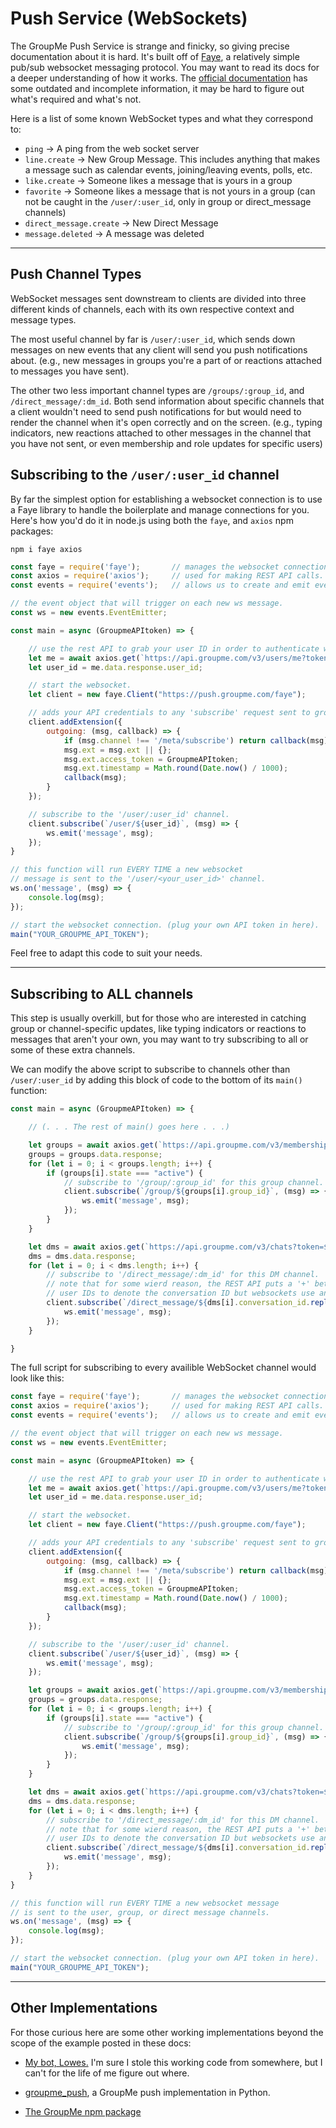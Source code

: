 # Push Service (WebSockets)

The GroupMe Push Service is strange and finicky, so giving precise documentation about it is hard. 
It's built off of [Faye](https://faye.jcoglan.com/browser/subscribing.html), a relatively simple pub/sub websocket messaging protocol. 
You may want to read its docs for a deeper understanding of how it works.
The [official documentation](https://dev.groupme.com/tutorials/push) has some outdated and incomplete information,
it may be hard to figure out what's required and what's not.

Here is a list of some known WebSocket types and what they correspond to:

* `ping` -> A ping from the web socket server
* `line.create` -> New Group Message. This includes anything that makes a message such as calendar events,
  joining/leaving events, polls, etc.
* `like.create` -> Someone likes a message that is yours in a group
* `favorite` -> Someone likes a message that is not yours in a group (can not be caught in the `/user/:user_id`, only in group or direct_message channels)
* `direct_message.create` -> New Direct Message
* `message.deleted` -> A message was deleted
***

## Push Channel Types

WebSocket messages sent downstream to clients are divided into three different kinds of channels, each with its own respective context and message types.

The most useful channel by far is `/user/:user_id`, which sends down messages on new events that any client will send you push notifications about. 
(e.g., new messages in groups you're a part of or reactions attached to messages you have sent).

The other two less important channel types are `/groups/:group_id`, and `/direct_message/:dm_id`. 
Both send information about specific channels that a client wouldn't need to send push notifications for but would need to render the channel when it's open correctly and on the screen. 
(e.g., typing indicators, new reactions attached to other messages in the channel that you have not sent, or even membership and role updates for specific users)

## Subscribing to the `/user/:user_id` channel

By far the simplest option for establishing a websocket connection is to use a Faye library to handle the boilerplate and manage connections for you.
Here's how you'd do it in node.js using both the `faye`, and `axios` npm packages:

```
npm i faye axios
```

```js
const faye = require('faye');       // manages the websocket connection for getting real-time updates from groupme.
const axios = require('axios');     // used for making REST API calls.
const events = require('events');   // allows us to create and emit events to drive functions.

// the event object that will trigger on each new ws message.
const ws = new events.EventEmitter;

const main = async (GroupmeAPItoken) => {

    // use the rest API to grab your user ID in order to authenticate with the websocket.
    let me = await axios.get(`https://api.groupme.com/v3/users/me?token=${GroupmeAPItoken}`);
    let user_id = me.data.response.user_id;

    // start the websocket.
    let client = new faye.Client("https://push.groupme.com/faye");

    // adds your API credentials to any 'subscribe' request sent to groupme.
    client.addExtension({ 
        outgoing: (msg, callback) => {
            if (msg.channel !== '/meta/subscribe') return callback(msg);
            msg.ext = msg.ext || {};
            msg.ext.access_token = GroupmeAPItoken;
            msg.ext.timestamp = Math.round(Date.now() / 1000);
            callback(msg);
        }
    });

    // subscribe to the '/user/:user_id' channel.
    client.subscribe(`/user/${user_id}`, (msg) => { 
        ws.emit('message', msg);
    });
}

// this function will run EVERY TIME a new websocket 
// message is sent to the '/user/<your_user_id>' channel.
ws.on('message', (msg) => {
    console.log(msg);
});

// start the websocket connection. (plug your own API token in here).
main("YOUR_GROUPME_API_TOKEN");
```
Feel free to adapt this code to suit your needs.
***

## Subscribing to ALL channels

This step is usually overkill, but for those who are interested in catching group or channel-specific updates, 
like typing indicators or reactions to messages that aren't your own, you may want to try subscribing to all or some
of these extra channels.

We can modify the above script to subscribe to channels other than `/user/:user_id` by adding this block of code to the bottom of its `main()` function:

```js
const main = async (GroupmeAPItoken) => {

    // (. . . The rest of main() goes here . . .)

    let groups = await axios.get(`https://api.groupme.com/v3/memberships/states?token=${GroupmeAPItoken}`);
    groups = groups.data.response;
    for (let i = 0; i < groups.length; i++) {
        if (groups[i].state === "active") {
            // subscribe to '/group/:group_id' for this group channel.
            client.subscribe(`/group/${groups[i].group_id}`, (msg) => { 
                ws.emit('message', msg);
            });
        }
    }

    let dms = await axios.get(`https://api.groupme.com/v3/chats?token=${GroupmeAPItoken}`);
    dms = dms.data.response;
    for (let i = 0; i < dms.length; i++) {
        // subscribe to '/direct_message/:dm_id' for this DM channel.
        // note that for some wierd reason, the REST API puts a '+' between the two 
        // user IDs to denote the conversation ID but websockets use an underscore instead.
        client.subscribe(`/direct_message/${dms[i].conversation_id.replace("+", "_")}`, (msg) => { 
            ws.emit('message', msg);
        });
    }

}
```

The full script for subscribing to every availible WebSocket channel would look like this:

```js
const faye = require('faye');       // manages the websocket connection for getting real-time updates from groupme.
const axios = require('axios');     // used for making REST API calls.
const events = require('events');   // allows us to create and emit events to drive functions.

// the event object that will trigger on each new ws message.
const ws = new events.EventEmitter;

const main = async (GroupmeAPItoken) => {

    // use the rest API to grab your user ID in order to authenticate with the websocket.
    let me = await axios.get(`https://api.groupme.com/v3/users/me?token=${GroupmeAPItoken}`);
    let user_id = me.data.response.user_id;

    // start the websocket.
    let client = new faye.Client("https://push.groupme.com/faye");

    // adds your API credentials to any 'subscribe' request sent to groupme.
    client.addExtension({ 
        outgoing: (msg, callback) => {
            if (msg.channel !== '/meta/subscribe') return callback(msg);
            msg.ext = msg.ext || {};
            msg.ext.access_token = GroupmeAPItoken;
            msg.ext.timestamp = Math.round(Date.now() / 1000);
            callback(msg);
        }
    });

    // subscribe to the '/user/:user_id' channel.
    client.subscribe(`/user/${user_id}`, (msg) => { 
        ws.emit('message', msg);
    });

    let groups = await axios.get(`https://api.groupme.com/v3/memberships/states?token=${GroupmeAPItoken}`);
    groups = groups.data.response;
    for (let i = 0; i < groups.length; i++) {
        if (groups[i].state === "active") {
            // subscribe to '/group/:group_id' for this group channel.
            client.subscribe(`/group/${groups[i].group_id}`, (msg) => { 
                ws.emit('message', msg);
            });
        }
    }

    let dms = await axios.get(`https://api.groupme.com/v3/chats?token=${GroupmeAPItoken}`);
    dms = dms.data.response;
    for (let i = 0; i < dms.length; i++) {
        // subscribe to '/direct_message/:dm_id' for this DM channel.
        // note that for some wierd reason, the REST API puts a '+' between the two 
        // user IDs to denote the conversation ID but websockets use an underscore instead.
        client.subscribe(`/direct_message/${dms[i].conversation_id.replace("+", "_")}`, (msg) => { 
            ws.emit('message', msg);
        });
    }
}

// this function will run EVERY TIME a new websocket message 
// is sent to the user, group, or direct message channels.
ws.on('message', (msg) => {
    console.log(msg);
});

// start the websocket connection. (plug your own API token in here).
main("YOUR_GROUPME_API_TOKEN");
```
***

## Other Implementations
For those curious here are some other working implementations beyond the scope of the example posted in these docs:

* [My bot, Lowes.](https://github.com/2CATteam/gmuserbot/blob/master/bot.js) I'm sure I stole this working code from
  somewhere, but I can't for the life of me figure out where.

* [groupme_push](https://github.com/cuuush/groupme-push), a GroupMe push implementation in Python. 

* [The GroupMe npm package](https://github.com/njoubert/node-groupme/blob/master/lib/IncomingStream.js)
